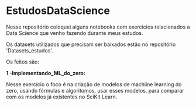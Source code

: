 # EstudosDataScience

Nesse repositório coloquei alguns notebooks com exercícios relacionados a Data Science que venho fazendo durante meus estudos.

Os datasets utilizados que precisam ser baixados estão no repositório 'Datasets_estudos'.

Os feitos são:

__1 -Implementando_ML_do_zero:__

Nesse exercício o foco é na criação de modelos de machiine learning do zero, usando fórmulas e algoritomos, usar esses modelos, para comparar com os modelos já existentes no SciKit Learn.



